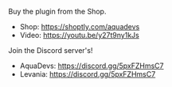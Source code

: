 
Buy the plugin from the Shop.
- Shop: https://shoptly.com/aquadevs
- Video: https://youtu.be/y27t9ny1kJs

Join the Discord server's!
- AquaDevs: https://discord.gg/5pxFZHmsC7
- Levania: https://discord.gg/5pxFZHmsC7
